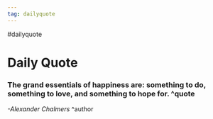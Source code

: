 ```yaml
---
tag: dailyquote
---
```


#dailyquote

# Daily Quote

### The grand essentials of happiness are: something to do, something to love, and something to hope for. ^quote
*-Alexander Chalmers* ^author
